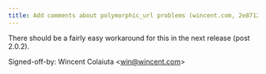 ```yaml
---
title: Add comments about polymorphic_url problems (wincent.com, 2e87120)
---
```


There should be a fairly easy workaround for this in the next release (post 2.0.2).

Signed-off-by: Wincent Colaiuta &lt;win@wincent.com&gt;
